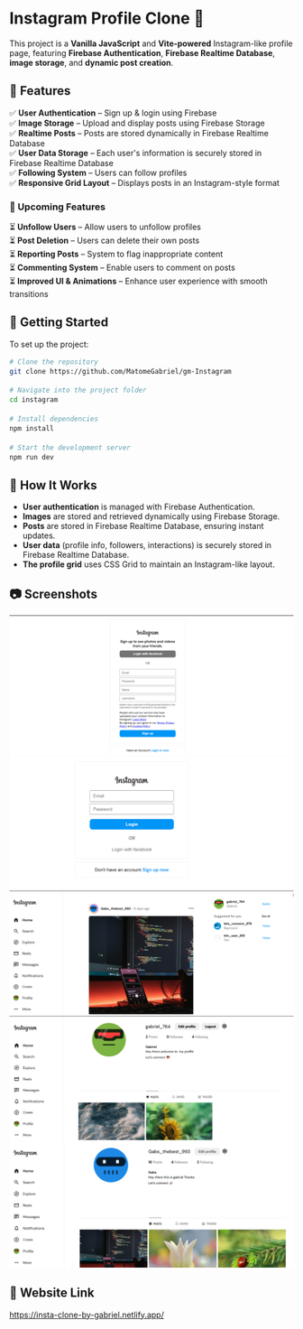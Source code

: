 # Instagram Profile Clone 🚀

This project is a **Vanilla JavaScript** and **Vite-powered** Instagram-like profile page, featuring **Firebase Authentication**, **Firebase Realtime Database**, **image storage**, and **dynamic post creation**.

## 🌟 Features

✅ **User Authentication** – Sign up & login using Firebase  
✅ **Image Storage** – Upload and display posts using Firebase Storage  
✅ **Realtime Posts** – Posts are stored dynamically in Firebase Realtime Database  
✅ **User Data Storage** – Each user's information is securely stored in Firebase Realtime Database  
✅ **Following System** – Users can follow profiles  
✅ **Responsive Grid Layout** – Displays posts in an Instagram-style format

### 🔧 Upcoming Features

⏳ **Unfollow Users** – Allow users to unfollow profiles  
⏳ **Post Deletion** – Users can delete their own posts  
⏳ **Reporting Posts** – System to flag inappropriate content  
⏳ **Commenting System** – Enable users to comment on posts  
⏳ **Improved UI & Animations** – Enhance user experience with smooth transitions

## 🚀 Getting Started

To set up the project:

```sh
# Clone the repository
git clone https://github.com/MatomeGabriel/gm-Instagram

# Navigate into the project folder
cd instagram

# Install dependencies
npm install

# Start the development server
npm run dev

```

## 📌 How It Works

- **User authentication** is managed with Firebase Authentication.
- **Images** are stored and retrieved dynamically using Firebase Storage.
- **Posts** are stored in Firebase Realtime Database, ensuring instant updates.
- **User data** (profile info, followers, interactions) is securely stored in Firebase Realtime Database.
- **The profile grid** uses CSS Grid to maintain an Instagram-like layout.

## 📷 Screenshots

![alt text](image.png)
![alt text](image-1.png)
![alt text](image-2.png)
![alt text](image-3.png)
![alt text](image-4.png)

## 🔗 Website Link

https://insta-clone-by-gabriel.netlify.app/

